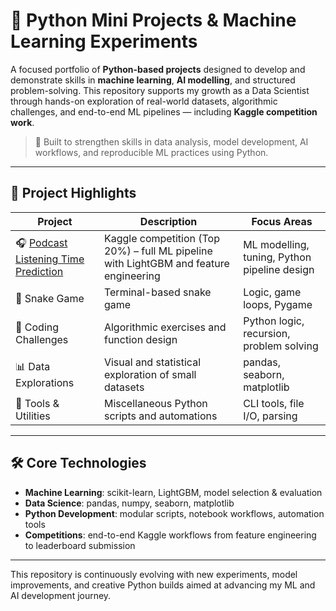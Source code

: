 # 🤖 Python Mini Projects & Machine Learning Experiments

A focused portfolio of **Python-based projects** designed to develop and demonstrate skills in **machine learning**, **AI modelling**, and structured problem-solving. This repository supports my growth as a Data Scientist through hands-on exploration of real-world datasets, algorithmic challenges, and end-to-end ML pipelines — including **Kaggle competition work**.

> 🎯 Built to strengthen skills in data analysis, model development, AI workflows, and reproducible ML practices using Python.

---

## 📁 Project Highlights

| Project | Description | Focus Areas |
|--------|-------------|--------------|
| 🎧 [Podcast Listening Time Prediction](https://github.com/KetchupJL/Python-Challenges-MiniProjects/tree/main/Predict%20Podcast%20Listening%20Time-%20Kaggle%20Competition) | Kaggle competition (Top 20%) – full ML pipeline with LightGBM and feature engineering | ML modelling, tuning, Python pipeline design |
| 🐍 Snake Game | Terminal-based snake game | Logic, game loops, Pygame |
| 🧠 Coding Challenges | Algorithmic exercises and function design | Python logic, recursion, problem solving |
| 📊 Data Explorations | Visual and statistical exploration of small datasets | pandas, seaborn, matplotlib |
| 🔧 Tools & Utilities | Miscellaneous Python scripts and automations | CLI tools, file I/O, parsing |

---

## 🛠️ Core Technologies
- **Machine Learning**: scikit-learn, LightGBM, model selection & evaluation
- **Data Science**: pandas, numpy, seaborn, matplotlib
- **Python Development**: modular scripts, notebook workflows, automation tools
- **Competitions**: end-to-end Kaggle workflows from feature engineering to leaderboard submission

---

This repository is continuously evolving with new experiments, model improvements, and creative Python builds aimed at advancing my ML and AI development journey.

